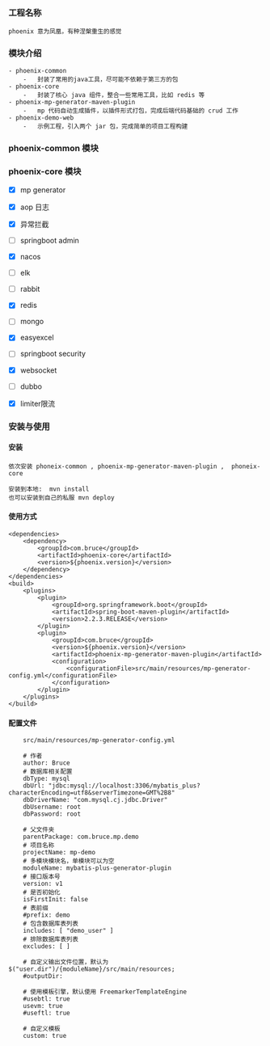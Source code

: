 ### 工程名称

    phoenix 意为凤凰，有种涅槃重生的感觉

### 模块介绍

```text
- phoenix-common
    -   封装了常用的java工具，尽可能不依赖于第三方的包
- phoenix-core
    -   封装了核心 java 组件，整合一些常用工具，比如 redis 等
- phoenix-mp-generator-maven-plugin
    -   mp 代码自动生成插件，以插件形式打包，完成后端代码基础的 crud 工作
- phoenix-demo-web
    -   示例工程，引入两个 jar 包，完成简单的项目工程构建    
```
### phoenix-common 模块



### phoenix-core 模块

- [x] mp generator
- [x] aop 日志
- [x] 异常拦截
- [ ] springboot admin
- [x] nacos
- [ ] elk
- [ ] rabbit
- [x] redis
- [ ] mongo
- [x] easyexcel
- [ ] springboot security
- [x] websocket
- [ ] dubbo
- [x] limiter限流


### 安装与使用

#### 安装

    依次安装 phoneix-common , phoenix-mp-generator-maven-plugin ,  phoneix-core

    安装到本地:  mvn install
    也可以安装到自己的私服 mvn deploy


#### 使用方式

    <dependencies>
        <dependency>
            <groupId>com.bruce</groupId>
            <artifactId>phoenix-core</artifactId>
            <version>${phoenix.version}</version>
        </dependency>
    </dependencies>
    <build>
        <plugins>
            <plugin>
                <groupId>org.springframework.boot</groupId>
                <artifactId>spring-boot-maven-plugin</artifactId>
                <version>2.2.3.RELEASE</version>
            </plugin>
            <plugin>
                <groupId>com.bruce</groupId>
                <version>${phoenix.version}</version>
                <artifactId>phoenix-mp-generator-maven-plugin</artifactId>
                <configuration>
                    <configurationFile>src/main/resources/mp-generator-config.yml</configurationFile>
                </configuration>
            </plugin>
        </plugins>
    </build>
    
#### 配置文件
        src/main/resources/mp-generator-config.yml
```
    # 作者
    author: Bruce
    # 数据库相关配置
    dbType: mysql
    dbUrl: "jdbc:mysql://localhost:3306/mybatis_plus?characterEncoding=utf8&serverTimezone=GMT%2B8"
    dbDriverName: "com.mysql.cj.jdbc.Driver"
    dbUsername: root
    dbPassword: root
    
    # 父文件夹
    parentPackage: com.bruce.mp.demo
    # 项目名称
    projectName: mp-demo
    # 多模块模块名，单模块可以为空
    moduleName: mybatis-plus-generator-plugin
    # 接口版本号
    version: v1
    # 是否初始化
    isFirstInit: false
    # 表前缀
    #prefix: demo
    # 包含数据库表列表
    includes: [ "demo_user" ]
    # 排除数据库表列表
    excludes: [ ]
    
    # 自定义输出文件位置，默认为 $("user.dir")/{moduleName}/src/main/resources;
    #outputDir:
    
    # 使用模板引擎，默认使用 FreemarkerTemplateEngine
    #usebtl: true
    usevm: true
    #useftl: true
    
    # 自定义模板
    custom: true
```

